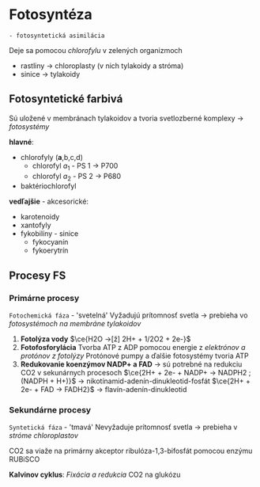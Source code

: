 # Fotosyntéza
`- fotosyntetická asimilácia`

Deje sa pomocou *chlorofylu* v zelených organizmoch
- rastliny -> chloroplasty (v nich tylakoidy a stróma)
- sinice -> tylakoidy

## Fotosyntetické farbivá
Sú uložené v membránach tylakoidov a tvoria svetlozberné komplexy -> *fotosystémy*

**hlavné**: 
- chlorofyly (**a**,b,c,d)
	- chlorofyl $a_1$ - PS 1 -> P700
	- chlorofyl $a_2$ - PS 2 -> P680
- baktériochlorofyl

**vedľajšie** - akcesorické:
- karotenoidy
- xantofyly
- fykobilíny - sinice
	- fykocyanín
	- fykoerytrín

## Procesy FS

### Primárne procesy
`Fotochemická fáza` - 'svetelná'
Vyžadujú prítomnosť svetla -> prebieha vo *fotosystémoch na membráne tylakoidov*

1. **Fotolýza vody**
	$\ce{H2O ->[ž] 2H+ + 1/2O2 + 2e-}$
2. **Fotofosforylácia**
	Tvorba ATP z ADP pomocou energie z *elektrónov a protónov z fotolýzy*
	Protónové pumpy a ďalšie fotosystémy tvoria ATP
3. **Redukovanie koenzýmov NADP+ a FAD** 
	-> sú potrebné na redukciu CO2 v sekunárnych procesoch
	$\ce{2H+ + 2e- + NADP+ -> NADPH2 ; (NADPH + H+)}$ -> nikotínamid-adenín-dinukleotid-fosfát
	$\ce{2H+ + 2e- + FAD -> FADH2}$ -> flavín-adenín-dinukleotid
	
### Sekundárne procesy
`Syntetická fáza` - 'tmavá'
Nevyžaduje prítomnosť svetla -> prebieha v *stróme chloroplastov*

CO2 sa viaže na primárny akceptor $\text{ribulóza-1,3-bifosfát}$ pomocou enzýmu RUBiSCO

**Kalvinov cyklus**:
*Fixácia a redukcia* CO2 na glukózu
